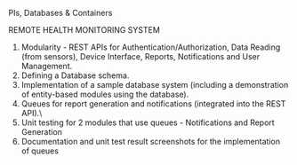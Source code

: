PIs, Databases & Containers

REMOTE HEALTH MONITORING SYSTEM

1. Modularity - REST APIs for Authentication/Authorization, Data Reading (from sensors), Device Interface, Reports, Notifications and User Management. 
2. Defining a Database schema.
3. Implementation of a sample database system (including a demonstration of entity-based modules using the database).
4. Queues for report generation and notifications (integrated into the REST API).\
5. Unit testing for 2 modules that use queues - Notifications and Report Generation
6. Documentation and unit test result screenshots for the implementation of queues
